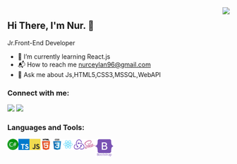 <img src=" https://media.giphy.com/media/CW27AW0nlp5u0/giphy.gif" align="right" withd="400" height="250">

## Hi There, I'm Nur. :wave:


Jr.Front-End Developer
- :seedling:  I’m currently learning React.js
- :mailbox_with_mail: How to reach me nurceylan96@gmail.com
- :thought_balloon: Ask me about Js,HTML5,CSS3,MSSQL,WebAPI

### Connect with me:

[<img  width="22" src="https://unpkg.com/simple-icons@v7/icons/linkedin.svg" />][Linkedin]
[<img  width="22" src="https://unpkg.com/simple-icons@v7/icons/twitter.svg" />][twitter]



### Languages and Tools:

[ <img src="https://raw.githubusercontent.com/devicons/devicon/master/icons/bootstrap/bootstrap-plain-wordmark.svg" alt="bootstrap" width="40" height="40"/> </a> ](https://getbootstrap.com/)
<img align="left" src=" https://raw.githubusercontent.com/github/explore/80688e429a7d4ef2fca1e82350fe8e3517d3494d/topics/csharp/csharp.png" width="25" height="25">
<img align="left" src=" https://raw.githubusercontent.com/github/explore/80688e429a7d4ef2fca1e82350fe8e3517d3494d/topics/typescript/typescript.png" width="25" height="25"> 
<img align="left" src=" https://raw.githubusercontent.com/github/explore/80688e429a7d4ef2fca1e82350fe8e3517d3494d/topics/javascript/javascript.png" width="25" height="25"> 
<img align="left" src=" https://raw.githubusercontent.com/github/explore/80688e429a7d4ef2fca1e82350fe8e3517d3494d/topics/html/html.png" width="25" height="25">
<img align="left" src=" https://raw.githubusercontent.com/github/explore/80688e429a7d4ef2fca1e82350fe8e3517d3494d/topics/css/css.png" width="25" height="25"> 
<img align="left" src=" https://raw.githubusercontent.com/github/explore/80688e429a7d4ef2fca1e82350fe8e3517d3494d/topics/react/react.png" width="25" height="25">
<img align="left"  src=" https://raw.githubusercontent.com/github/explore/80688e429a7d4ef2fca1e82350fe8e3517d3494d/topics/redux/redux.png" width="25" height="25">
<img align="left" src=" https://raw.githubusercontent.com/github/explore/80688e429a7d4ef2fca1e82350fe8e3517d3494d/topics/sass/sass.png" width="25" height="25">








[linkedin]: https://www.linkedin.com/in/nurceylann/
[twitter]: https://twitter.com/feslegennce


